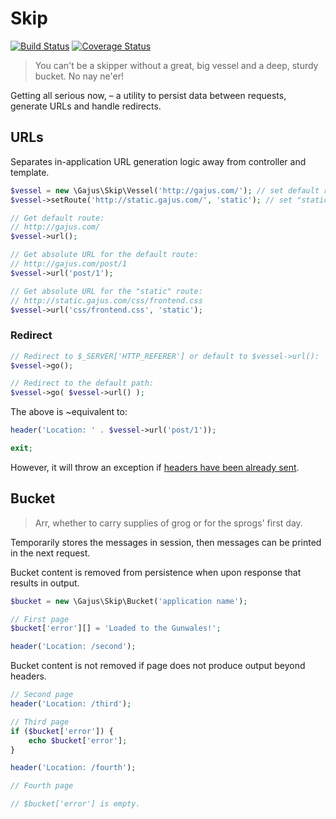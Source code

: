 # Skip

[![Build Status](https://travis-ci.org/gajus/skip.png?branch=master)](https://travis-ci.org/gajus/skip)
[![Coverage Status](https://coveralls.io/repos/gajus/skip/badge.png)](https://coveralls.io/r/gajus/skip)

> You can't be a skipper without a great, big vessel and a deep, sturdy bucket. No nay ne'er!

Getting all serious now, – a utility to persist data between requests, generate URLs and handle redirects.

## URLs

Separates in-application URL generation logic away from controller and template.

```php
$vessel = new \Gajus\Skip\Vessel('http://gajus.com/'); // set default route
$vessel->setRoute('http://static.gajus.com/', 'static'); // set "static" route

// Get default route:
// http://gajus.com/
$vessel->url();

// Get absolute URL for the default route:
// http://gajus.com/post/1
$vessel->url('post/1');

// Get absolute URL for the "static" route:
// http://static.gajus.com/css/frontend.css
$vessel->url('css/frontend.css', 'static');
```

### Redirect

```php
// Redirect to $_SERVER['HTTP_REFERER'] or default to $vessel->url():
$vessel->go();

// Redirect to the default path:
$vessel->go( $vessel->url() );
```

The above is ~equivalent to:

```php
header('Location: ' . $vessel->url('post/1'));

exit;
```

However, it will throw an exception if [headers have been already sent](http://stackoverflow.com/questions/8028957/how-to-fix-headers-already-sent-error-in-php).

## Bucket

> Arr, whether to carry supplies of grog or for the sprogs' first day.

Temporarily stores the messages in session, then messages can be printed in the next request.

Bucket content is removed from persistence when upon response that results in output.

```php
$bucket = new \Gajus\Skip\Bucket('application name');

// First page
$bucket['error'][] = 'Loaded to the Gunwales!';

header('Location: /second');
```

Bucket content is not removed if page does not produce output beyond headers.

```php
// Second page
header('Location: /third');
```

```php
// Third page
if ($bucket['error']) {
    echo $bucket['error'];
}

header('Location: /fourth');
```

```php
// Fourth page

// $bucket['error'] is empty.
```